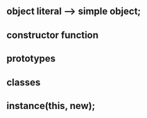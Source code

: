 ## object literal --> simple object;

##  constructor function
## prototypes
## classes
## instance(this, new);
